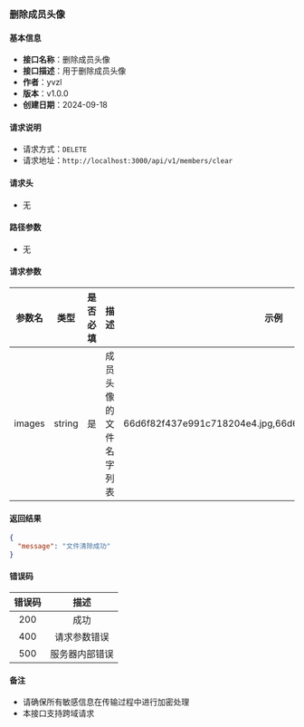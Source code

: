 ### 删除成员头像

#### 基本信息

- **接口名称**：删除成员头像
- **接口描述**：用于删除成员头像
- **作者**：yvzl
- **版本**：v1.0.0
- **创建日期**：2024-09-18

#### 请求说明

- 请求方式：`DELETE`
- 请求地址：`http://localhost:3000/api/v1/members/clear`

#### 请求头

- 无

#### 路径参数

- 无

#### 请求参数

|  参数名   |   类型   | 是否必填 |     描述      |                            示例                             |
|:------:|:------:|:----:|:-----------:|:---------------------------------------------------------:|
| images | string |  是   | 成员头像的文件名字列表 | 66d6f82f437e991c718204e4.jpg,66d6fc9e0a0626e2cc584db1.jpg |

#### 返回结果

```json
{
  "message": "文件清除成功"
}
```

#### 错误码

| 错误码 |   描述    |
|:---:|:-------:|
| 200 |   成功    |
| 400 | 请求参数错误  |
| 500 | 服务器内部错误 |

#### 备注

- 请确保所有敏感信息在传输过程中进行加密处理
- 本接口支持跨域请求